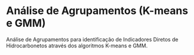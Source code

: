 # Análise de Agrupamentos (K-means e GMM)
Análise de Agrupamentos para identificação de Indicadores Diretos de Hidrocarbonetos através dos algoritmos K-means e GMM.
